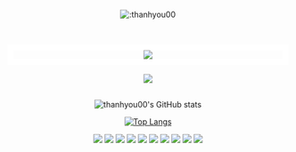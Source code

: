 </br>
<div align="center"><img align="center" src="https://count.getloli.com/get/@:thanhyou00" alt=":thanhyou00" /></div>
</br>

##

<div align="center"  style='border: 10px solid #ffffff'>
 <kbd>
<img  src="https://i.imgur.com/7A5ZfPJ.gif" />
 </kbd>
 </div> 
</br>
<div align="center">
  <a href="https://github.com/thanhyou00">
    <img src="https://readme-typing-svg.herokuapp.com/?lines=Welcome+my+friends+!;My+name+is+thanhyou00;And+I+am+a+Web+Developer;Thank+for+reading+and+love+you+so+much+!&center=true&width=450&height=45"/>
  </a>
</div>


## 

<div align="center">
  

![thanhyou00's GitHub stats](https://github-readme-stats.vercel.app/api?username=thanhyou00&show_icons=true&theme=radical)
  
</div>

<div align="center">

[![Top Langs](https://github-readme-stats.vercel.app/api/top-langs/?username=thanhyou00&layout=compact)](https://github.com/anuraghazra/github-readme-stats) 
  
</div>  
<p align="center">    
<img src="https://img.shields.io/badge/-CSS-157286?logo=css3&logoColor=fff" />
<img src="https://img.shields.io/badge/-HTML-e34F26?logo=html5&logoColor=fff" />
<img src="https://img.shields.io/badge/-Javascript-f7DF1E?logo=javascript&logoColor=fff" />
<img src="https://img.shields.io/badge/-Java-007396?logo=java&logoColor=fff" />
<img src="https://img.shields.io/badge/-SQL Server-CC2927?logo=MicrosoftSQLServer&logoColor=fff" /> 
<img src="https://img.shields.io/badge/-Python-22a6b3?logo=python&logoColor=fff" /> 
<img src="https://img.shields.io/badge/-C++-00599C?logo=cplusplus&logoColor=fff" />  
<img src="https://img.shields.io/badge/-React Native-22a6b3?logo=react&logoColor=fff" /> 
<img src="https://img.shields.io/badge/-Bootstrap-007ACC?logo=bootstrap&logoColor=fff" />
<img src="https://img.shields.io/badge/-Angular-DD0031?logo=angular&logoColor=fff" />       
</p>

[youtube]: https://www.youtube.com/channel/UCJrZG7d10z_Xv2fPanjOvzA
[instagram]: https://www.instagram.com/thanhyou00
[twitter]: https://twitter.com/thanhyou00
